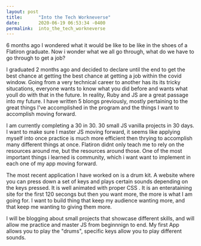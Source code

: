 ```yaml
---
layout: post
title:      "Into the Tech Workneverse"
date:       2020-06-19 06:53:34 -0400
permalink:  into_the_tech_workneverse
---
```


 6 months ago I  wondered what it would be like to be like in the shoes of a Flatiron graduate. Now i wonder what we all go through, what do we have to go through to get a job?
 
 I graduated 2 months ago and decided to declare until the end to get the best chance at getting the best chance at getting a job within the covid window. Going from a very technical career to another has its its tricky situcations, everyone wants to know what you did before and wants what youll do with that in the future. In reality, Ruby and JS are a great passage into my future. I have written 5 blongs previously, mostly pertaining to the great things I've accomplished in the program and the things I want to accomplish moving forward.
 
 I am currently completing a 30 in 30. 30 small JS vanilla projects in 30 days. I want to make sure I master JS moving forward, it seems like applying myself into once practice is much more efficient then thrying to accomplish many different things at once. Flatiron didnt only teach me to rely on the resources around me, but the resources around those. One of the most important things i learned is community, which i want want to implement in each one of my app moving forward.
 
 The most recent application I have worked on is a drum kit. A website where you can press down a set of keys and plays certain sounds depending on the keys pressed. It is well animated with proper CSS . It is an enterataining site for the first 120 secongs but then you want more, the more is what I am going for. I want to build thing that keep my audience wanting more, and that keep me wanting to giving them more. 
 
 I will be blogging about small projects that showcase different skills, and will allow me practice and master JS from beginnnign to end. My first App allows you to play the "drums", specific keys allow you to play different sounds. 
